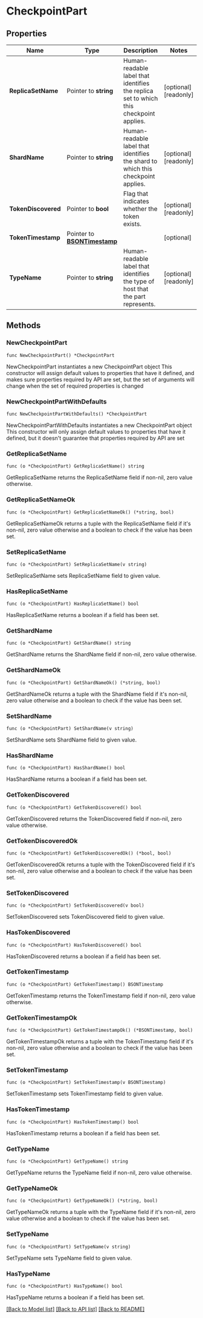 # CheckpointPart

## Properties

Name | Type | Description | Notes
------------ | ------------- | ------------- | -------------
**ReplicaSetName** | Pointer to **string** | Human-readable label that identifies the replica set to which this checkpoint applies. | [optional] [readonly] 
**ShardName** | Pointer to **string** | Human-readable label that identifies the shard to which this checkpoint applies. | [optional] [readonly] 
**TokenDiscovered** | Pointer to **bool** | Flag that indicates whether the token exists. | [optional] [readonly] 
**TokenTimestamp** | Pointer to [**BSONTimestamp**](BSONTimestamp.md) |  | [optional] 
**TypeName** | Pointer to **string** | Human-readable label that identifies the type of host that the part represents. | [optional] [readonly] 

## Methods

### NewCheckpointPart

`func NewCheckpointPart() *CheckpointPart`

NewCheckpointPart instantiates a new CheckpointPart object
This constructor will assign default values to properties that have it defined,
and makes sure properties required by API are set, but the set of arguments
will change when the set of required properties is changed

### NewCheckpointPartWithDefaults

`func NewCheckpointPartWithDefaults() *CheckpointPart`

NewCheckpointPartWithDefaults instantiates a new CheckpointPart object
This constructor will only assign default values to properties that have it defined,
but it doesn't guarantee that properties required by API are set

### GetReplicaSetName

`func (o *CheckpointPart) GetReplicaSetName() string`

GetReplicaSetName returns the ReplicaSetName field if non-nil, zero value otherwise.

### GetReplicaSetNameOk

`func (o *CheckpointPart) GetReplicaSetNameOk() (*string, bool)`

GetReplicaSetNameOk returns a tuple with the ReplicaSetName field if it's non-nil, zero value otherwise
and a boolean to check if the value has been set.

### SetReplicaSetName

`func (o *CheckpointPart) SetReplicaSetName(v string)`

SetReplicaSetName sets ReplicaSetName field to given value.

### HasReplicaSetName

`func (o *CheckpointPart) HasReplicaSetName() bool`

HasReplicaSetName returns a boolean if a field has been set.

### GetShardName

`func (o *CheckpointPart) GetShardName() string`

GetShardName returns the ShardName field if non-nil, zero value otherwise.

### GetShardNameOk

`func (o *CheckpointPart) GetShardNameOk() (*string, bool)`

GetShardNameOk returns a tuple with the ShardName field if it's non-nil, zero value otherwise
and a boolean to check if the value has been set.

### SetShardName

`func (o *CheckpointPart) SetShardName(v string)`

SetShardName sets ShardName field to given value.

### HasShardName

`func (o *CheckpointPart) HasShardName() bool`

HasShardName returns a boolean if a field has been set.

### GetTokenDiscovered

`func (o *CheckpointPart) GetTokenDiscovered() bool`

GetTokenDiscovered returns the TokenDiscovered field if non-nil, zero value otherwise.

### GetTokenDiscoveredOk

`func (o *CheckpointPart) GetTokenDiscoveredOk() (*bool, bool)`

GetTokenDiscoveredOk returns a tuple with the TokenDiscovered field if it's non-nil, zero value otherwise
and a boolean to check if the value has been set.

### SetTokenDiscovered

`func (o *CheckpointPart) SetTokenDiscovered(v bool)`

SetTokenDiscovered sets TokenDiscovered field to given value.

### HasTokenDiscovered

`func (o *CheckpointPart) HasTokenDiscovered() bool`

HasTokenDiscovered returns a boolean if a field has been set.

### GetTokenTimestamp

`func (o *CheckpointPart) GetTokenTimestamp() BSONTimestamp`

GetTokenTimestamp returns the TokenTimestamp field if non-nil, zero value otherwise.

### GetTokenTimestampOk

`func (o *CheckpointPart) GetTokenTimestampOk() (*BSONTimestamp, bool)`

GetTokenTimestampOk returns a tuple with the TokenTimestamp field if it's non-nil, zero value otherwise
and a boolean to check if the value has been set.

### SetTokenTimestamp

`func (o *CheckpointPart) SetTokenTimestamp(v BSONTimestamp)`

SetTokenTimestamp sets TokenTimestamp field to given value.

### HasTokenTimestamp

`func (o *CheckpointPart) HasTokenTimestamp() bool`

HasTokenTimestamp returns a boolean if a field has been set.

### GetTypeName

`func (o *CheckpointPart) GetTypeName() string`

GetTypeName returns the TypeName field if non-nil, zero value otherwise.

### GetTypeNameOk

`func (o *CheckpointPart) GetTypeNameOk() (*string, bool)`

GetTypeNameOk returns a tuple with the TypeName field if it's non-nil, zero value otherwise
and a boolean to check if the value has been set.

### SetTypeName

`func (o *CheckpointPart) SetTypeName(v string)`

SetTypeName sets TypeName field to given value.

### HasTypeName

`func (o *CheckpointPart) HasTypeName() bool`

HasTypeName returns a boolean if a field has been set.


[[Back to Model list]](../README.md#documentation-for-models) [[Back to API list]](../README.md#documentation-for-api-endpoints) [[Back to README]](../README.md)


